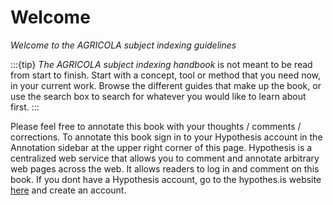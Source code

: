 
# Welcome

*Welcome to the AGRICOLA subject indexing guidelines*

:::{tip}
*The AGRICOLA subject indexing handbook* is not meant to be read from start to finish. Start with a concept, tool or method that you need now, in your current work. Browse the different guides that make up the book, or use the search box to search for whatever you would like to learn about first.
:::

Please feel free to annotate this book with your thoughts / comments / corrections. To annotate this book sign in to your Hypothesis account in the Annotation sidebar at the upper right corner of this page. Hypothesis is a centralized web service that allows you to comment and annotate arbitrary web pages across the web. It allows readers to log in and comment on this book. If you dont have a Hypothesis account, go to the hypothes.is website [here](https://web.hypothes.is) and create an account. 


